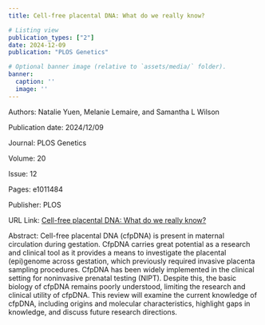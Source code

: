 ```yaml
---
title: Cell-free placental DNA: What do we really know?

# Listing view
publication_types: ["2"]
date: 2024-12-09
publication: "PLOS Genetics"

# Optional banner image (relative to `assets/media/` folder).
banner:
  caption: ''
  image: ''
---
```

Authors: Natalie Yuen, Melanie Lemaire, and Samantha L Wilson

Publication date: 2024/12/09

Journal: PLOS Genetics

Volume: 20

Issue: 12

Pages: e1011484

Publisher: PLOS

URL Link: [Cell-free placental DNA: What do we really know?](https://journals.plos.org/plosgenetics/article?id=10.1371/journal.pgen.1011484)

Abstract: Cell-free placental DNA (cfpDNA) is present in maternal circulation during gestation. CfpDNA carries great potential as a research and clinical tool as it provides a means to investigate the placental (epi)genome across gestation, which previously required invasive placenta sampling procedures. CfpDNA has been widely implemented in the clinical setting for noninvasive prenatal testing (NIPT). Despite this, the basic biology of cfpDNA remains poorly understood, limiting the research and clinical utility of cfpDNA. This review will examine the current knowledge of cfpDNA, including origins and molecular characteristics, highlight gaps in knowledge, and discuss future research directions.